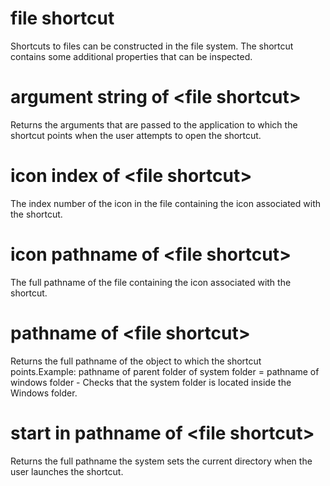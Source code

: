 # file shortcut

Shortcuts to files can be constructed in the file system. The shortcut contains some additional properties that can be inspected.

# argument string of &lt;file shortcut&gt;

Returns the arguments that are passed to the application to which the shortcut points when the user attempts to open the shortcut.

# icon index of &lt;file shortcut&gt;

The index number of the icon in the file containing the icon associated with the shortcut.

# icon pathname of &lt;file shortcut&gt;

The full pathname of the file containing the icon associated with the shortcut.

# pathname of &lt;file shortcut&gt;

Returns the full pathname of the object to which the shortcut points.Example: pathname of parent folder of system folder = pathname of windows folder - Checks that the system folder is located inside the Windows folder.

# start in pathname of &lt;file shortcut&gt;

Returns the full pathname the system sets the current directory when the user launches the shortcut.
